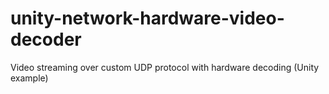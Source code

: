 # unity-network-hardware-video-decoder
Video streaming over custom UDP protocol with hardware decoding (Unity example)

